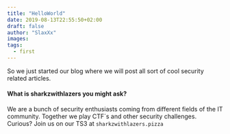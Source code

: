 ```yaml
---
title: "HelloWorld"
date: 2019-08-13T22:55:50+02:00
draft: false
author: "SlaxXx"
images:
tags:
  - first
---
```

So we just started our blog where we will post all sort of cool security related articles.  
#### What is sharkzwithlazers you might ask?  
We are a bunch of security enthusiasts coming from different fields of the IT community.
Together we play CTF´s and other security challenges.  
Curious? Join us on our TS3 at `sharkzwithlazers.pizza` 